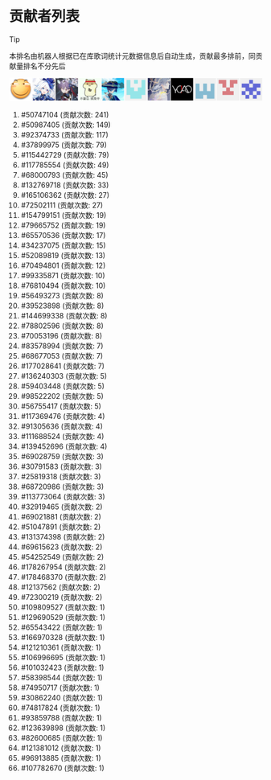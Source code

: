 # 贡献者列表

> [!TIP]
> 本排名由机器人根据已在库歌词统计元数据信息后自动生成，贡献最多排前，同贡献量排名不分先后

![贡献者头像画廊](./CONTRIBUTORS.svg)

1. #50747104 (贡献次数: 241)
2. #50987405 (贡献次数: 149)
3. #92374733 (贡献次数: 117)
4. #37899975 (贡献次数: 79)
5. #115442729 (贡献次数: 79)
6. #117785554 (贡献次数: 49)
7. #68000793 (贡献次数: 45)
8. #132769718 (贡献次数: 33)
9. #165106362 (贡献次数: 27)
10. #72502111 (贡献次数: 27)
11. #154799151 (贡献次数: 19)
12. #79665752 (贡献次数: 19)
13. #65570536 (贡献次数: 17)
14. #34237075 (贡献次数: 15)
15. #52089819 (贡献次数: 13)
16. #70494801 (贡献次数: 12)
17. #99335871 (贡献次数: 10)
18. #76810494 (贡献次数: 10)
19. #56493273 (贡献次数: 8)
20. #39523898 (贡献次数: 8)
21. #144699338 (贡献次数: 8)
22. #78802596 (贡献次数: 8)
23. #70053196 (贡献次数: 8)
24. #83578994 (贡献次数: 7)
25. #68677053 (贡献次数: 7)
26. #177028641 (贡献次数: 7)
27. #136240303 (贡献次数: 5)
28. #59403448 (贡献次数: 5)
29. #98522202 (贡献次数: 5)
30. #56755417 (贡献次数: 5)
31. #117369476 (贡献次数: 4)
32. #91305636 (贡献次数: 4)
33. #111688524 (贡献次数: 4)
34. #139452696 (贡献次数: 4)
35. #69028759 (贡献次数: 3)
36. #30791583 (贡献次数: 3)
37. #25819318 (贡献次数: 3)
38. #68720986 (贡献次数: 3)
39. #113773064 (贡献次数: 3)
40. #32919465 (贡献次数: 2)
41. #69021881 (贡献次数: 2)
42. #51047891 (贡献次数: 2)
43. #131374398 (贡献次数: 2)
44. #69615623 (贡献次数: 2)
45. #54252549 (贡献次数: 2)
46. #178267954 (贡献次数: 2)
47. #178468370 (贡献次数: 2)
48. #12137562 (贡献次数: 2)
49. #72300219 (贡献次数: 2)
50. #109809527 (贡献次数: 1)
51. #129690529 (贡献次数: 1)
52. #65543422 (贡献次数: 1)
53. #166970328 (贡献次数: 1)
54. #121210361 (贡献次数: 1)
55. #106996695 (贡献次数: 1)
56. #101032423 (贡献次数: 1)
57. #58398544 (贡献次数: 1)
58. #74950717 (贡献次数: 1)
59. #30862240 (贡献次数: 1)
60. #74817824 (贡献次数: 1)
61. #93859788 (贡献次数: 1)
62. #123639898 (贡献次数: 1)
63. #82600685 (贡献次数: 1)
64. #121381012 (贡献次数: 1)
65. #96913885 (贡献次数: 1)
66. #107782670 (贡献次数: 1)
